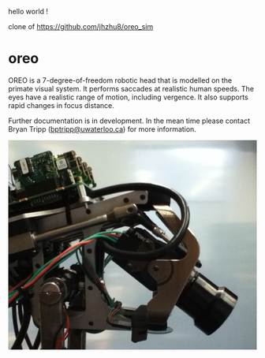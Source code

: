 hello world ! 

clone of https://github.com/jhzhu8/oreo_sim

# oreo

OREO is a 7-degree-of-freedom robotic head that is modelled on the primate visual system. It performs saccades at realistic human speeds. The eyes have a realistic range of motion, including vergence. It also supports rapid changes in focus distance.

Further documentation is in development. In the mean time please contact Bryan Tripp (bptripp@uwaterloo.ca) for more information. 

![Alt text](docs/images/oreo-side-view.png?raw=true "OREO photo")
